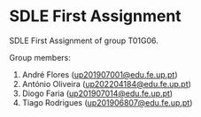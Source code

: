 # SDLE First Assignment

SDLE First Assignment of group T01G06.

Group members:

1. André Flores (up201907001@edu.fe.up.pt)
2. António Oliveira (up202204184@edu.fe.up.pt)
3. Diogo Faria (up201907014@edu.fe.up.pt)
4. Tiago Rodrigues (up201906807@edu.fe.up.pt)
